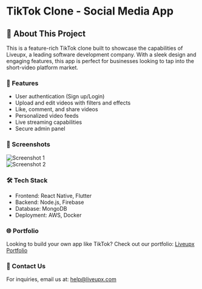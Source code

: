 # TikTok Clone - Social Media App

## 🚀 About This Project
This is a feature-rich TikTok clone built to showcase the capabilities of Liveupx, a leading software development company. With a sleek design and engaging features, this app is perfect for businesses looking to tap into the short-video platform market.

### 🌟 Features
- User authentication (Sign up/Login)
- Upload and edit videos with filters and effects
- Like, comment, and share videos
- Personalized video feeds
- Live streaming capabilities
- Secure admin panel

### 📸 Screenshots
![Screenshot 1](screenshot1.png)  
![Screenshot 2](screenshot2.png)

### 🛠 Tech Stack
- Frontend: React Native, Flutter
- Backend: Node.js, Firebase
- Database: MongoDB
- Deployment: AWS, Docker

### 🌐 Portfolio
Looking to build your own app like TikTok? Check out our portfolio: [Liveupx Portfolio](http://liveupx.com/portfolio/)

### 📧 Contact Us
For inquiries, email us at: help@liveupx.com
